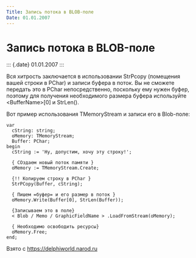 ```yaml
---
Title: Запись потока в BLOB-поле
Date: 01.01.2007
---
```



Запись потока в BLOB-поле
=========================

::: {.date}
01.01.2007
:::

Вся хитрость заключается в использовании StrPcopy (помещения вашей
строки в PChar) и записи буфера в поток. Вы не сможете передать это в
PChar непосредственно, поскольку ему нужен буфер, поэтому для получения
необходимого размера буфера используйте \<BufferName\>\[0\] и StrLen().

Вот пример использования TMemoryStream и записи его в Blob-поле:

    var
      cString: string;
      oMemory: TMemoryStream;
      Buffer: PChar;
    begin
      cString := 'Ну, допустим, хочу эту строку!';
     
      { СОздаем новый поток памяти }
      oMemory := TMemoryStream.Create;
     
      {!! Копируем строку в PChar }
      StrPCopy(Buffer, cString);
     
      { Пишем =буфер= и его размер в поток }
      oMemory.Write(Buffer[0], StrLen(Buffer));
     
      {Записываем это в поле}
      < Blob / Memo / GraphicFieldName > .LoadFromStream(oMemory);
     
      { Необходимо освободить ресурсы}
      oMemory.Free;
    end;

Взято с <https://delphiworld.narod.ru>
